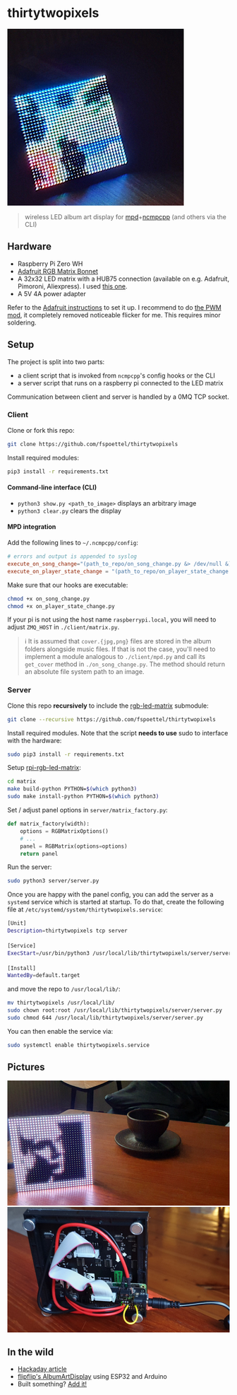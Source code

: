 # thirtytwopixels

<div>
    <img height="400" src="./assets/build_dark.jpg" alt="Finished build in a dark room" />
</div>

> wireless LED album art display for [mpd](https://www.musicpd.org/)+[ncmpcpp](https://wiki.archlinux.org/index.php/ncmpcpp) (and others via the CLI)

## Hardware

- Raspberry Pi Zero WH
- [Adafruit RGB Matrix Bonnet](https://www.adafruit.com/product/3211)
- A 32x32 LED matrix with a HUB75 connection (available on e.g. Adafruit, Pimoroni, Aliexpress). I used [this one](https://shop.pimoroni.com/products/rgb-led-matrix-panel?variant=35962488650).
- A 5V 4A power adapter

Refer to the [Adafruit instructions](https://learn.adafruit.com/adafruit-rgb-matrix-bonnet-for-raspberry-pi/) to set it up.
I recommend to do [the PWM mod](https://github.com/hzeller/rpi-rgb-led-matrix#improving-flicker), it completely removed noticeable flicker for me. This requires minor soldering.

## Setup

The project is split into two parts:

- a client script that is invoked from `ncmpcpp`'s config hooks or the CLI
- a server script that runs on a raspberry pi connected to the LED matrix

Communication between client and server is handled by a 0MQ TCP socket.

### Client

Clone or fork this repo:

``` sh
git clone https://github.com/fspoettel/thirtytwopixels
```

Install required modules:

```sh
pip3 install -r requirements.txt
```

#### Command-line interface (CLI)

- `python3 show.py <path_to_image>` displays an arbitrary image
- `python3 clear.py` clears the display

#### MPD integration

Add the following lines to `~/.ncmpcpp/config`:

```conf
# errors and output is appended to syslog
execute_on_song_change="(path_to_repo/on_song_change.py &> /dev/null &)"
execute_on_player_state_change = "(path_to_repo/on_player_state_change.py &> /dev/null &)"
```

Make sure that our hooks are executable:

```sh
chmod +x on_song_change.py
chmod +x on_player_state_change.py
```

If your pi is not using the host name `raspberrypi.local`, you will need to adjust `ZMQ_HOST` in `./client/matrix.py`.

> ℹ️ It is assumed that `cover.{jpg,png}` files are stored in the album folders alongside music files. If that is not the case, you'll need to implement a module analogous to `./client/mpd.py` and call its `get_cover` method in `./on_song_change.py`. The method should return an absolute file system path to an image.

### Server

Clone this repo **recursively** to include the [rgb-led-matrix](https://github.com/hzeller/rpi-rgb-led-matrix) submodule:

```sh
git clone --recursive https://github.com/fspoettel/thirtytwopixels
```

Install required modules. Note that the script **needs to use** sudo to interface with the hardware:

```sh
sudo pip3 install -r requirements.txt
```

Setup [rpi-rgb-led-matrix](https://github.com/hzeller/rpi-rgb-led-matrix):

```sh
cd matrix
make build-python PYTHON=$(which python3)
sudo make install-python PYTHON=$(which python3)
```

Set / adjust panel options in `server/matrix_factory.py`:

```py
def matrix_factory(width):
    options = RGBMatrixOptions()
    # ...
    panel = RGBMatrix(options=options)
    return panel

```

Run the server:

```sh
sudo python3 server/server.py
```

Once you are happy with the panel config, you can add the server as a `systemd` service which is started at startup. To do that, create the following file at `/etc/systemd/system/thirtytwopixels.service`:

```sh
[Unit]
Description=thirtytwopixels tcp server

[Service]
ExecStart=/usr/bin/python3 /usr/local/lib/thirtytwopixels/server/server.py

[Install]
WantedBy=default.target
```

and move the repo to `/usr/local/lib/`:

```sh
mv thirtytwopixels /usr/local/lib/
sudo chown root:root /usr/local/lib/thirtytwopixels/server/server.py
sudo chmod 644 /usr/local/lib/thirtytwopixels/server/server.py
```

You can then enable the service via:

```sh
sudo systemctl enable thirtytwopixels.service
```

## Pictures

<div align="center">
    <img src="./assets/build_light.jpg" alt="Finished build in a light room" />
</div>

<div align="center">
    <img src="./assets/build_back.jpg" alt="Back of finished build" />
</div>

## In the wild

- [Hackaday article](https://hackaday.com/2020/10/11/lo-fi-art-on-a-32x32-matrix/)
- [flipflip's AlbumArtDisplay](https://github.com/phkehl/AlbumArtDisplay) using ESP32 and Arduino
- Built something? [Add it!](https://github.com/fspoettel/thirtytwopixels/edit/master/README.md)

